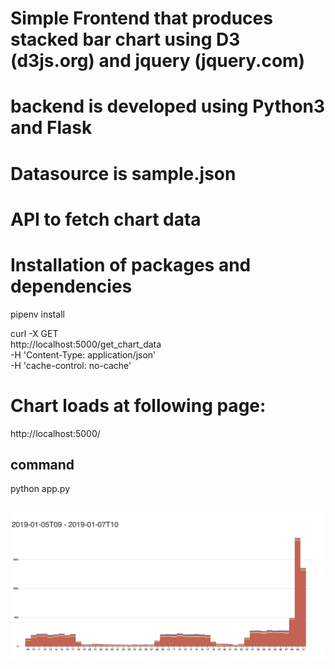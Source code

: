 

# Simple Frontend that produces stacked bar chart using D3 (d3js.org) and jquery (jquery.com)

# backend is developed using Python3 and Flask


# Datasource is sample.json

# API to fetch chart data

# Installation of packages and dependencies

 
 pipenv install
 


curl -X GET \
  http://localhost:5000/get_chart_data \
  -H 'Content-Type: application/json' \
  -H 'cache-control: no-cache'


# Chart loads at following page:


http://localhost:5000/


## command

python app.py

##

![alt text](screenshot_stacked_bar_chart.png)

